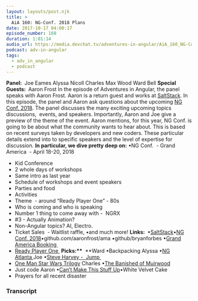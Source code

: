 ```yaml
---
layout: layouts/post.njk
title: >
  AiA 160: NG-Conf. 2018 Plans
date: 2017-10-17 04:00:17
episode_number: 160
duration: 1:01:14
audio_url: https://media.devchat.tv/adventures-in-angular/AiA_160_NG-Conf._2018_Plans.mp3
podcast: adv-in-angular
tags:
  - adv_in_angular
  - podcast
---
```


**Panel:&nbsp;** Joe Eames Alyssa Nicoll Charles Max Wood Ward Bell **Special Guests:&nbsp;** Aaron Frost In the episode of Adventures in Angular, the panel speaks with Aaron Frost. Aaron is a return guest and works at [SaltStack](https://saltstack.com). In this episode, the panel and Aaron ask questions about the upcoming [NG Conf. 2018](https://NG%20Conf.%202018). The panel discusses the many exciting upcoming topics discussions,&nbsp; events, and speakers. Importantly, Aaron and Joe give a preview of the theme of the event. Aaron mentions, for this year, NG Conf. is going to be about what the community wants to hear about. This is based on recent surveys taken by developers and new coders. These particular details extend into to specific speakers and the level of expertise for discussion. **In particular, we dive pretty deep on:** •NG Conf.&nbsp; - Grand America&nbsp; - April 18-20, 2018

- Kid Conference
- 2 whole days of workshops
- Same intro as last year
- Schedule of workshops and event speakers
- Parties and food
- Activities
- Theme&nbsp; - around “Ready Player One” - 80s
- Who is coming and who is speaking
- Number 1 thing to come away with -&nbsp; NGRX
- #3 - Actually Animation?
- Non-Angular topics? AI, Electro.
- Ticket Sales&nbsp; - Waitlist raffle,
  •and much more! **Links:&nbsp;** •[SaltStack](https://saltstack.com)•[NG Conf. 2018](https://NG%20Conf.%202018)•github.com/aaronfrost/ama •github/bryanforbes •[Grand America Booking&nbsp;](https://reservations.travelclick.com/5003?groupID=1780825#/datesofstay)
- [Ready Player One&nbsp;](https://www.amazon.com/dp/B004J4WKUQ/ref=dp-kindle-redirect?_encoding=UTF8&btkr=1)
  **Picks:\*\*** &nbsp;\*\*Ward •Backpacking Alyssa •[NG Atlanta&nbsp;](https://ng-atl.org)Joe •[Steve Harvey -&nbsp; Jump&nbsp;](https://www.youtube.com/watch?v=ypDytWpLcOo)
- [One Man Star Wars Trilogy](https://onemanstarwars.com/about/)
  Charles •[The Banished of Muirwood](https://www.amazon.com/Banished-Muirwood-Covenant-Book-ebook/dp/B00TOV0U7O/ref=sr_1_1?s=books&ie=UTF8&qid=1508214318&sr=1-1&keywords=the+banished+of+muirwood)
- Just code
  Aaron •[Can’t Make This Stuff Up](https://www.amazon.com/Cant-Make-This-Stuff-Life-Changing/dp/1476764441)•White Velvet Cake
- Prayers for all recent disaster

### Transcript
